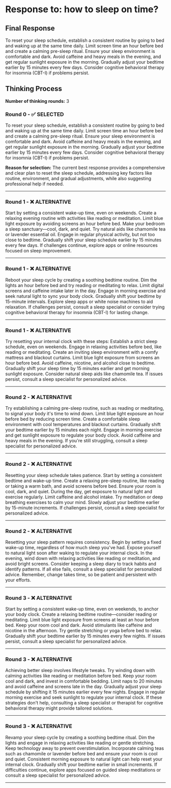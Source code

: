 # Response to: how to sleep on time?

## Final Response
To reset your sleep schedule, establish a consistent routine by going to bed and waking up at the same time daily. Limit screen time an hour before bed and create a calming pre-sleep ritual. Ensure your sleep environment is comfortable and dark. Avoid caffeine and heavy meals in the evening, and get regular sunlight exposure in the morning. Gradually adjust your bedtime earlier by 15 minutes every few days. Consider cognitive behavioral therapy for insomnia (CBT-I) if problems persist.

## Thinking Process

**Number of thinking rounds:** 3

### Round 0 - ✅ SELECTED

To reset your sleep schedule, establish a consistent routine by going to bed and waking up at the same time daily. Limit screen time an hour before bed and create a calming pre-sleep ritual. Ensure your sleep environment is comfortable and dark. Avoid caffeine and heavy meals in the evening, and get regular sunlight exposure in the morning. Gradually adjust your bedtime earlier by 15 minutes every few days. Consider cognitive behavioral therapy for insomnia (CBT-I) if problems persist.

**Reason for selection:** The current best response provides a comprehensive and clear plan to reset the sleep schedule, addressing key factors like routine, environment, and gradual adjustments, while also suggesting professional help if needed.

---

### Round 1 - ❌ ALTERNATIVE

Start by setting a consistent wake-up time, even on weekends. Create a relaxing evening routine with activities like reading or meditation. Limit blue light exposure by avoiding screens an hour before bed. Make your bedroom a sleep sanctuary—cool, dark, and quiet. Try natural aids like chamomile tea or lavender essential oil. Engage in regular physical activity, but not too close to bedtime. Gradually shift your sleep schedule earlier by 15 minutes every few days. If challenges continue, explore apps or online resources focused on sleep improvement.

---

### Round 1 - ❌ ALTERNATIVE

Reboot your sleep cycle by creating a soothing bedtime routine. Dim the lights an hour before bed and try reading or meditating to relax. Limit digital screens and caffeine intake later in the day. Engage in morning exercise and seek natural light to sync your body clock. Gradually shift your bedtime by 15-minute intervals. Explore sleep apps or white noise machines to aid relaxation. If challenges persist, consult a sleep specialist or consider trying cognitive behavioral therapy for insomnia (CBT-I) for lasting change.

---

### Round 1 - ❌ ALTERNATIVE

Try resetting your internal clock with these steps: Establish a strict sleep schedule, even on weekends. Engage in relaxing activities before bed, like reading or meditating. Create an inviting sleep environment with a comfy mattress and blackout curtains. Limit blue light exposure from screens an hour before bed. Avoid caffeine, nicotine, and alcohol close to bedtime. Gradually shift your sleep time by 15 minutes earlier and get morning sunlight exposure. Consider natural sleep aids like chamomile tea. If issues persist, consult a sleep specialist for personalized advice.

---

### Round 2 - ❌ ALTERNATIVE

Try establishing a calming pre-sleep routine, such as reading or meditating, to signal your body it's time to wind down. Limit blue light exposure an hour before bed by reducing screen time. Create a comfortable sleep environment with cool temperatures and blackout curtains. Gradually shift your bedtime earlier by 15 minutes each night. Engage in morning exercise and get sunlight exposure to regulate your body clock. Avoid caffeine and heavy meals in the evening. If you're still struggling, consult a sleep specialist for personalized advice.

---

### Round 2 - ❌ ALTERNATIVE

Resetting your sleep schedule takes patience. Start by setting a consistent bedtime and wake-up time. Create a relaxing pre-sleep routine, like reading or taking a warm bath, and avoid screens before bed. Ensure your room is cool, dark, and quiet. During the day, get exposure to natural light and exercise regularly. Limit caffeine and alcohol intake. Try meditation or deep breathing exercises to calm your mind. Slowly adjust your bedtime earlier by 15-minute increments. If challenges persist, consult a sleep specialist for personalized advice.

---

### Round 2 - ❌ ALTERNATIVE

Resetting your sleep pattern requires consistency. Begin by setting a fixed wake-up time, regardless of how much sleep you've had. Expose yourself to natural light soon after waking to regulate your internal clock. In the evening, wind down with relaxing activities like reading or meditation, and avoid bright screens. Consider keeping a sleep diary to track habits and identify patterns. If all else fails, consult a sleep specialist for personalized advice. Remember, change takes time, so be patient and persistent with your efforts.

---

### Round 3 - ❌ ALTERNATIVE

Start by setting a consistent wake-up time, even on weekends, to anchor your body clock. Create a relaxing bedtime routine—consider reading or meditating. Limit blue light exposure from screens at least an hour before bed. Keep your room cool and dark. Avoid stimulants like caffeine and nicotine in the afternoon. Try gentle stretching or yoga before bed to relax. Gradually shift your bedtime earlier by 15 minutes every few nights. If issues persist, consult a sleep specialist for personalized advice.

---

### Round 3 - ❌ ALTERNATIVE

Achieving better sleep involves lifestyle tweaks. Try winding down with calming activities like reading or meditation before bed. Keep your room cool and dark, and invest in comfortable bedding. Limit naps to 20 minutes and avoid caffeine and screens late in the day. Gradually adjust your sleep schedule by shifting it 15 minutes earlier every few nights. Engage in regular morning exercise and seek sunlight to regulate your internal clock. If these strategies don't help, consulting a sleep specialist or therapist for cognitive behavioral therapy might provide tailored solutions.

---

### Round 3 - ❌ ALTERNATIVE

Revamp your sleep cycle by creating a soothing bedtime ritual. Dim the lights and engage in relaxing activities like reading or gentle stretching. Keep technology away to prevent overstimulation. Incorporate calming teas such as chamomile or lavender before bed and ensure your room is cool and quiet. Consistent morning exposure to natural light can help reset your internal clock. Gradually shift your bedtime earlier in small increments. If difficulties continue, explore apps focused on guided sleep meditations or consult a sleep specialist for personalized advice.

---


